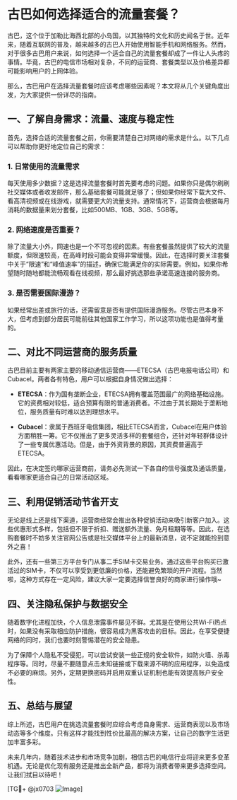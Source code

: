 # 古巴如何选择适合的流量套餐？

古巴，这个位于加勒比海西北部的小岛国，以其独特的文化和历史闻名于世。近年来，随着互联网的普及，越来越多的古巴人开始使用智能手机和网络服务。然而，对于很多古巴用户来说，如何选择一个适合自己的流量套餐却成了一件让人头疼的事情。毕竟，古巴的电信市场相对复杂，不同的运营商、套餐类型以及价格差异都可能影响用户的上网体验。

那么，古巴用户在选择流量套餐时应该考虑哪些因素呢？本文将从几个关键角度出发，为大家提供一份详尽的指南。

## 一、了解自身需求：流量、速度与稳定性

首先，选择合适的流量套餐之前，你需要清楚自己对网络的需求是什么。以下几点可以帮助你更好地定位自己的需求：

### 1. 日常使用的流量需求
每天使用多少数据？这是选择流量套餐时首先要考虑的问题。如果你只是偶尔刷刷社交媒体或者收发邮件，那么基础套餐可能就足够了；但如果你经常下载大文件、看高清视频或在线游戏，就需要更大的流量支持。通常情况下，运营商会根据每月消耗的数据量来划分套餐，比如500MB、1GB、3GB、5GB等。

### 2. 网络速度是否重要？
除了流量大小外，网速也是一个不可忽视的因素。有些套餐虽然提供了较大的流量额度，但限速较高，在高峰时段可能会变得非常缓慢。因此，在选择时要关注套餐中关于“限速”和“峰值速率”的描述，确保它能满足你的实际需要。例如，如果你希望随时随地都能流畅观看在线视频，那么最好挑选那些承诺高速连接的服务商。

### 3. 是否需要国际漫游？
如果经常出差或旅行的话，还需留意是否有提供国际漫游服务。尽管古巴本身不大，但考虑到部分居民可能前往其他国家工作学习，所以这项功能也是值得考量的。

## 二、对比不同运营商的服务质量

古巴目前主要有两家主要的移动通信运营商——ETECSA（古巴电报电话公司）和Cubacel。两者各有特色，用户可以根据自身情况做出选择：

- **ETECSA**：作为国有垄断企业，ETECSA拥有覆盖范围最广的网络基础设施。它的资费相对较低，适合预算有限的普通消费者。不过由于其长期处于垄断地位，服务质量有时难以达到理想水平。
  
- **Cubacel**：隶属于西班牙电信集团，相比ETECSA而言，Cubacel在用户体验方面稍胜一筹。它不仅推出了更多灵活多样的套餐组合，还针对年轻群体设计了一些专属优惠活动。但是，由于外资背景的原因，其资费普遍高于ETECSA。

因此，在决定签约哪家运营商前，请务必先测试一下各自的信号强度及通话质量，看看哪家更适合自己的日常活动区域。

## 三、利用促销活动节省开支

无论是线上还是线下渠道，运营商经常会推出各种促销活动来吸引新客户加入。这些优惠形式多样，包括但不限于折扣、赠送额外流量、免月租期等等。因此，在选购套餐时不妨多关注官网公告或是社交媒体平台上的最新消息，说不定就能捡到意外之喜！

此外，还有一些第三方平台专门从事二手SIM卡交易业务。通过这些平台购买已激活过的SIM卡，不仅可以享受到更低廉的价格，还能避免繁琐的开户流程。当然啦，这种方式存在一定风险，建议大家一定要选择信誉良好的商家进行操作哦~

## 四、关注隐私保护与数据安全

随着数字化进程加快，个人信息泄露事件屡见不鲜。尤其是在使用公共Wi-Fi热点时，如果没有采取相应防护措施，很容易成为黑客攻击的目标。因此，在享受便捷网络的同时，我们也要时刻警惕潜在的安全隐患。

为了保障个人隐私不受侵犯，可以尝试安装一些正规的安全软件，如防火墙、杀毒程序等。同时，尽量不要随意点击未知链接或下载来源不明的应用程序，以免造成不必要的麻烦。另外，定期更换密码并启用双重认证机制也能有效提高账户安全性。

## 五、总结与展望

综上所述，古巴用户在挑选流量套餐时应综合考虑自身需求、运营商表现以及市场动态等多个维度。只有这样才能找到性价比最高的解决方案，让自己的数字生活更加丰富多彩。

未来几年内，随着技术进步和市场竞争加剧，相信古巴的电信行业将迎来更多变革机遇。无论是优化现有服务还是推出全新产品，都将为消费者带来更多选择空间。让我们拭目以待吧！

[TG💪+ @jx0703 ![Image](https://github.com/user-attachments/assets/dbca1d08-cadb-493c-b0ec-ad6f7a83f270)]